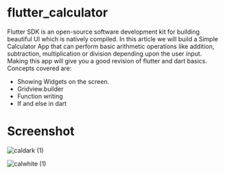 # flutter_calculator
Flutter SDK is an open-source software development kit for building beautiful UI which is natively compiled. In this article we will build a Simple Calculator App that can perform basic arithmetic operations like addition, subtraction, multiplication or division depending upon the user input. Making this app will give you a good revision of flutter and dart basics. Concepts covered are:

* Showing Widgets on the screen.
* Gridview.builder
* Function writing
* If and else in dart

# Screenshot

![caldark (1)](https://user-images.githubusercontent.com/53622073/217604631-170cdcea-7983-42ed-b63b-8d508c934373.jpg)

![calwhite (1)](https://user-images.githubusercontent.com/53622073/217604679-1539810e-f0ae-4c42-9d4f-973c9b7eb946.jpg)

